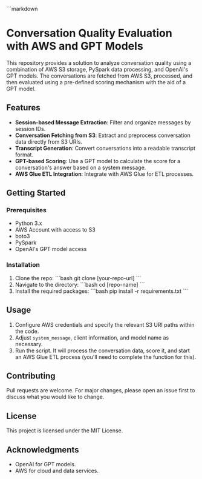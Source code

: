 \```markdown
# Conversation Quality Evaluation with AWS and GPT Models

This repository provides a solution to analyze conversation quality using a combination of AWS S3 storage, PySpark data processing, and OpenAI's GPT models. The conversations are fetched from AWS S3, processed, and then evaluated using a pre-defined scoring mechanism with the aid of a GPT model.

## Features

- **Session-based Message Extraction**: Filter and organize messages by session IDs.
- **Conversation Fetching from S3**: Extract and preprocess conversation data directly from S3 URIs.
- **Transcript Generation**: Convert conversations into a readable transcript format.
- **GPT-based Scoring**: Use a GPT model to calculate the score for a conversation's answer based on a system message.
- **AWS Glue ETL Integration**: Integrate with AWS Glue for ETL processes.

## Getting Started

### Prerequisites

- Python 3.x
- AWS Account with access to S3
- boto3
- PySpark
- OpenAI's GPT model access

### Installation

1. Clone the repo:
\```bash
git clone [your-repo-url]
\```
2. Navigate to the directory:
\```bash
cd [repo-name]
\```
3. Install the required packages:
\```bash
pip install -r requirements.txt
\```

## Usage

1. Configure AWS credentials and specify the relevant S3 URI paths within the code.
2. Adjust `system_message`, client information, and model name as necessary.
3. Run the script. It will process the conversation data, score it, and start an AWS Glue ETL process (you'll need to complete the function for this).

## Contributing

Pull requests are welcome. For major changes, please open an issue first to discuss what you would like to change.

## License

This project is licensed under the MIT License.

## Acknowledgments

- OpenAI for GPT models.
- AWS for cloud and data services.

